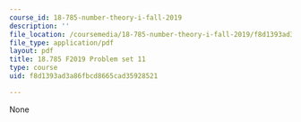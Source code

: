 ```yaml
---
course_id: 18-785-number-theory-i-fall-2019
description: ''
file_location: /coursemedia/18-785-number-theory-i-fall-2019/f8d1393ad3a86fbcd8665cad35928521_MIT18_785F19_pset11.pdf
file_type: application/pdf
layout: pdf
title: 18.785 F2019 Problem set 11
type: course
uid: f8d1393ad3a86fbcd8665cad35928521

---
```

None